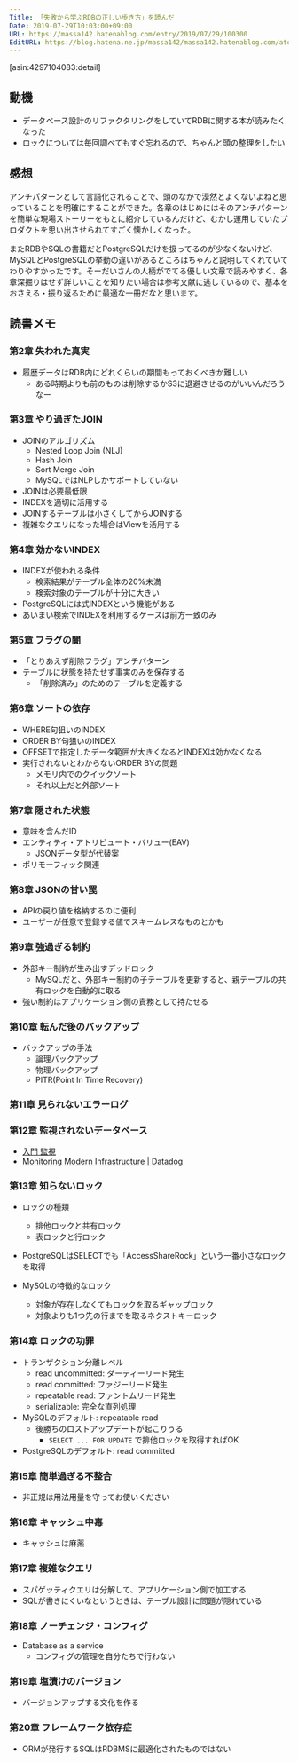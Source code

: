 ```yaml
---
Title: 「失敗から学ぶRDBの正しい歩き方」を読んだ
Date: 2019-07-29T10:03:00+09:00
URL: https://massa142.hatenablog.com/entry/2019/07/29/100300
EditURL: https://blog.hatena.ne.jp/massa142/massa142.hatenablog.com/atom/entry/26006613379239042
---
```


[asin:4297104083:detail]

## 動機

* データベース設計のリファクタリングをしていてRDBに関する本が読みたくなった
* ロックについては毎回調べてもすぐ忘れるので、ちゃんと頭の整理をしたい

## 感想

アンチパターンとして言語化されることで、頭のなかで漠然とよくないよねと思っていることを明確にすることができた。各章のはじめにはそのアンチパターンを簡単な現場ストーリーをもとに紹介しているんだけど、むかし運用していたプロダクトを思い出させられてすごく懐かしくなった。

またRDBやSQLの書籍だとPostgreSQLだけを扱ってるのが少なくないけど、MySQLとPostgreSQLの挙動の違いがあるところはちゃんと説明してくれていてわりやすかったです。そーだいさんの人柄がでてる優しい文章で読みやすく、各章深掘りはせず詳しいことを知りたい場合は参考文献に逃しているので、基本をおさえる・振り返るために最適な一冊だなと思います。

## 読書メモ

### 第2章 失われた真実

* 履歴データはRDB内にどれくらいの期間もっておくべきか難しい
  * ある時期よりも前のものは削除するかS3に退避させるのがいいんだろうなー

### 第3章 やり過ぎたJOIN

* JOINのアルゴリズム
   * Nested Loop Join (NLJ)
   * Hash Join
   * Sort Merge Join
   * MySQLではNLPしかサポートしていない
* JOINは必要最低限
* INDEXを適切に活用する
* JOINするテーブルは小さくしてからJOINする
* 複雑なクエリになった場合はViewを活用する

### 第4章 効かないINDEX
* INDEXが使われる条件
  * 検索結果がテーブル全体の20%未満
  * 検索対象のテーブルが十分に大きい
* PostgreSQLには式INDEXという機能がある
* あいまい検索でINDEXを利用するケースは前方一致のみ

### 第5章 フラグの闇
* 「とりあえず削除フラグ」アンチパターン
* テーブルに状態を持たせず事実のみを保存する
  * 「削除済み」のためのテーブルを定義する

### 第6章 ソートの依存
* WHERE句狙いのINDEX
* ORDER BY句狙いのINDEX
* OFFSETで指定したデータ範囲が大きくなるとINDEXは効かなくなる
* 実行されないとわからないORDER BYの問題
  * メモリ内でのクイックソート
  * それ以上だと外部ソート

### 第7章 隠された状態
* 意味を含んだID
* エンティティ・アトリビュート・バリュー(EAV)
  * JSONデータ型が代替案
* ポリモーフィック関連

### 第8章 JSONの甘い罠
* APIの戻り値を格納するのに便利
* ユーザーが任意で登録する値でスキームレスなものとかも

### 第9章 強過ぎる制約
* 外部キー制約が生み出すデッドロック
  * MySQLだと、外部キー制約の子テーブルを更新すると、親テーブルの共有ロックを自動的に取る
* 強い制約はアプリケーション側の責務として持たせる

### 第10章 転んだ後のバックアップ
* バックアップの手法
  * 論理バックアップ
  * 物理バックアップ
  * PITR(Point In Time Recovery)

### 第11章 見られないエラーログ
### 第12章 監視されないデータベース

* [入門 監視](https://www.oreilly.co.jp/books/9784873118642/)
* [Monitoring Modern Infrastructure | Datadog](https://www.datadoghq.com/ebook/monitoring-modern-infrastructure/?utm_source=Content&utm_medium=eBook&utm_campaign=BlogCTA-MonitoringModernInfrastructure)

### 第13章 知らないロック
* ロックの種類
  * 排他ロックと共有ロック
  * 表ロックと行ロック

* PostgreSQLはSELECTでも「AccessShareRock」という一番小さなロックを取得
* MySQLの特徴的なロック
  * 対象が存在しなくてもロックを取るギャップロック
  * 対象よりも1つ先の行までを取るネクストキーロック

### 第14章 ロックの功罪
* トランザクション分離レベル
  * read uncommitted: ダーティーリード発生
  * read committed: ファジーリード発生
  * repeatable read: ファントムリード発生
  * serializable: 完全な直列処理
* MySQLのデフォルト: repeatable read
  * 後勝ちのロストアップデートが起こりうる
    * `SELECT ... FOR UPDATE` で排他ロックを取得すればOK
* PostgreSQLのデフォルト: read committed

### 第15章 簡単過ぎる不整合
* 非正規は用法用量を守ってお使いください

### 第16章 キャッシュ中毒
* キャッシュは麻薬

### 第17章 複雑なクエリ
* スパゲッティクエリは分解して、アプリケーション側で加工する
* SQLが書きにくいなというときは、テーブル設計に問題が隠れている

### 第18章 ノーチェンジ・コンフィグ
* Database as a service
  * コンフィグの管理を自分たちで行わない

### 第19章 塩漬けのバージョン
* バージョンアップする文化を作る

### 第20章 フレームワーク依存症
* ORMが発行するSQLはRDBMSに最適化されたものではない
